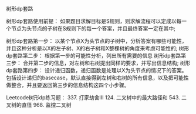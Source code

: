 树形dp套路

树形dp套路使用前提：
如果题目求解目标是S规则，则求解流程可以定成以每一个节点为头节点的子树在S规则下的每一个答案，并且最终答案一定在其中;

树形dp套路第一步：
以某个节点X为头节点的子树中，分析答案有哪些可能性，并且这种分析是以X的左子树、X的右子树和X整棵树的角度来考虑可能性的;
树形dp套路第二步：
根据第一步的可能性分析，列出所有需要的信息
树形dp套路第三步：
合并第二步的信息，对左树和右树提出同样的要求，并写出信息结构;
树形dp套路第四步：
设计递归函数，递归函数是处理以X为头节点的情况下的答案。
包括设计递归的basecase，默认直接得到左树和右树的所有信息，以及把可能性做整合，并且要返回第三步的信息结构这四个小步骤。

Leetcode树形dp练习题：
337. 打家劫舍III
124. 二叉树中的最大路径和
543. 二叉树的直径
968. 监控二叉树
